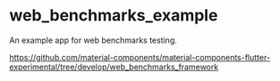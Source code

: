 # web_benchmarks_example

An example app for web benchmarks testing.

https://github.com/material-components/material-components-flutter-experimental/tree/develop/web_benchmarks_framework
